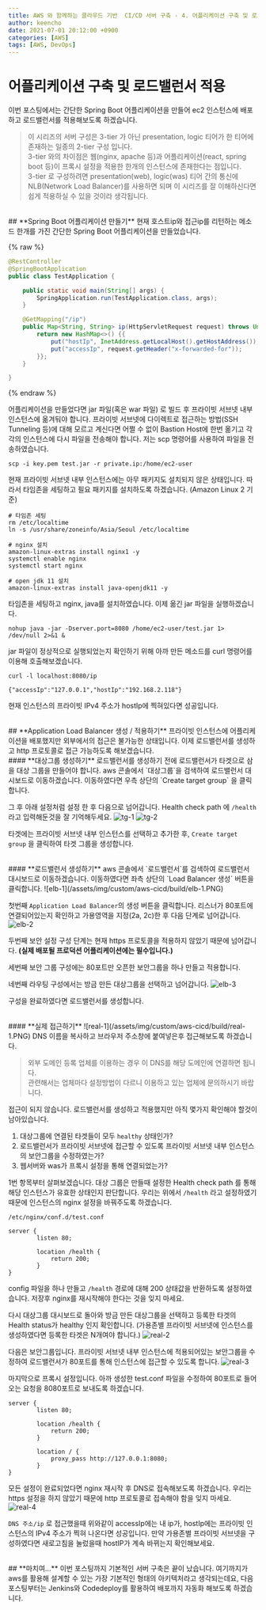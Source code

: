 ```yaml
---
title: AWS 와 함께하는 클라우드 기반  CI/CD 서버 구축 - 4. 어플리케이션 구축 및 로드밸런서 적용
author: keencho
date: 2021-07-01 20:12:00 +0900
categories: [AWS]
tags: [AWS, DevOps]
---
```


# **어플리케이션 구축 및 로드밸런서 적용**  
이번 포스팅에서는 간단한 Spring Boot 어플리케이션을 만들어 ec2 인스턴스에 배포하고 로드밸런서를 적용해보도록 하겠습니다.  
> 이 시리즈의 서버 구성은 3-tier 가 아닌 presentation, logic 티어가 한 티어에 존재하는 일종의 2-tier 구성 입니다.    
> 3-tier 와의 차이점은 웹(nginx, apache 등)과 어플리케이션(react, spring boot 등)이 프록시 설정을 적용한 한개의 인스턴스에 존재한다는 점입니다.  
> 3-tier 로 구성하려면 presentation(web), logic(was) 티어 간의 통신에 NLB(Network Load Balancer)를 사용하면 되며 이 시리즈를 잘 이해하신다면 쉽게 적용하실 수 있을 것이라 생각됩니다.  

<br/>
## **Spring Boot 어플리케이션 만들기**
현재 호스트ip와 접근ip를 리턴하는 메소드 한개를 가진 간단한 Spring Boot 어플리케이션을 만들었습니다.

{% raw %}
```java
@RestController
@SpringBootApplication
public class TestApplication {

    public static void main(String[] args) {
        SpringApplication.run(TestApplication.class, args);
    }

    @GetMapping("/ip")
    public Map<String, String> ip(HttpServletRequest request) throws UnknownHostException {
        return new HashMap<>() {{
            put("hostIp", InetAddress.getLocalHost().getHostAddress());
            put("accessIp", request.getHeader("x-forwarded-for"));
        }};
    }

}
```
{% endraw %}

어플리케이션을 만들었다면 jar 파일(혹은 war 파일) 로 빌드 후 프라이빗 서브넷 내부 인스턴스에 옮겨둬야 합니다. 프라이빗 서브넷에 다이렉트로 접근하는 방법(SSH Tunneling 등)에 대해 모르고 계신다면 어쩔 수 없이 
Bastion Host에 한번 옮기고 각각의 인스턴스에 다시 파일을 전송해야 합니다. 저는 scp 명령어를 사용하여 파일을 전송하였습니다.

```shell
scp -i key.pem test.jar -r private.ip:/home/ec2-user
```  

현재 프라이빗 서브넷 내부 인스턴스에는 아무 패키지도 설치되지 않은 상태입니다. 따라서 타임존을 세팅하고 필요 패키지를 설치하도록 하겠습니다. (Amazon Linux 2 기준)  

```shell
# 타임존 세팅
rm /etc/localtime
ln -s /usr/share/zoneinfo/Asia/Seoul /etc/localtime

# nginx 설치
amazon-linux-extras install nginx1 -y
systemctl enable nginx
systemctl start nginx

# open jdk 11 설치
amazon-linux-extras install java-openjdk11 -y
```
타임존을 세팅하고 nginx, java를 설치하였습니다. 이제 옮긴 jar 파일을 실행하겠습니다.
```shell
nohup java -jar -Dserver.port=8080 /home/ec2-user/test.jar 1> /dev/null 2>&1 &
```
jar 파일이 정상적으로 실행되었는지 확인하기 위해 아까 만든 메소드를 curl 명령어를 이용해 호출해보겠습니다.

```shell
curl -l localhost:8080/ip

{"accessIp":"127.0.0.1","hostIp":"192.168.2.118"}
```
현재 인스턴스의 프라이빗 IPv4 주소가 hostIp에 찍혀있다면 성공입니다.  

<br/>
## **Application Load Balancer 생성 / 적용하기**
프라이빗 인스턴스에 어플리케이션을 배포했지만 외부에서의 접근은 불가능한 상태입니다. 이제 로드밸런서를 생성하고 http 프로토콜로 접근 가능하도록 해보겠습니다.  

<br/>
#### **대상그룹 생성하기**
로드밸런서를 생성하기 전에 로드밸런서가 타겟으로 삼을 대상 그룹을 만들어야 합니다. aws 콘솔에서 `대상그룹`을 검색하여 로드밸런서 대시보드로 이동하겠습니다. 이동하였다면 우측 상단의 `Create target group` 을 클릭합니다.  

그 후 아래 설정처럼 설정 한 후 다음으로 넘어갑니다. Health check path 에 `/health` 라고 입력해둔것을 잘 기억해두세요.
![tg-1](/assets/img/custom/aws-cicd/build/tg-1.PNG)
![tg-2](/assets/img/custom/aws-cicd/build/tg-2.PNG)

타겟에는 프라이빗 서브넷 내부 인스턴스를 선택하고 추가한 후, `Create target group` 을 클릭하여 타겟 그룹을 생성합니다.

<br/>
#### **로드밸런서 생성하기**
aws 콘솔에서 `로드밸런서`를 검색하여 로드밸런서 대시보드로 이동하겠습니다. 이동하였다면 좌측 상단의 `Load Balancer 생성` 버튼을 클릭합니다.
![elb-1](/assets/img/custom/aws-cicd/build/elb-1.PNG)

첫번째 `Application Load Balancer`의 생성 버튼을 클릭합니다. 리스너가 80포트에 연결되어있는지 확인하고 가용영역을 지정(2a, 2c)한 후 다음 단계로 넘어갑니다.
![elb-2](/assets/img/custom/aws-cicd/build/elb-2.PNG)

두번째 보안 설정 구성 단계는 현재 https 프로토콜을 적용하지 않았기 때문에 넘어갑니다. **(실제 배포될 프로덕션 어플리케이션에는 필수입니다.)**  

세번째 보안 그룹 구성에는 80포트만 오픈한 보안그룹을 하나 만들고 적용합니다.  

네번째 라우팅 구성에서는 방금 만든 대상그룹을 선택하고 넘어갑니다.
![elb-3](/assets/img/custom/aws-cicd/build/elb-3.PNG)

구성을 완료하였다면 로드밸런서를 생성합니다.

<br/>
#### **실제 접근하기**
![real-1](/assets/img/custom/aws-cicd/build/real-1.PNG)
DNS 이름을 복사하고 브라우저 주소창에 붙여넣은후 접근해보도록 하겠습니다.  

> 외부 도메인 등록 업체를 이용하는 경우 이 DNS를 해당 도메인에 연결하면 됩니다.  
> 관련해서는 업체마다 설정방법이 다르니 이용하고 있는 업체에 문의하시기 바랍니다.  

접근이 되지 않습니다. 로드밸런서를 생성하고 적용했지만 아직 몇가지 확인해야 할것이 남아있습니다.
1. 대상그룹에 연결된 타겟들이 모두 `healthy` 상태인가?  
2. 로드밸런서가 프라이빗 서브넷에 접근할 수 있도록 프라이빗 서브넷 내부 인스턴스의 보안그룹을 수정하였는가?  
3. 웹서버와 was가 프록시 설정을 통해 연결되었는가?

1번 항목부터 살펴보겠습니다. 대상 그룹은 만들때 설정한 Health check path 를 통해 해당 인스턴스가 유효한 상태인지 판단합니다. 우리는 위에서 `/health` 라고 설정하였기 때문에 인스턴스의 nginx 설정을 바꿔주도록 하겠습니다.
```
/etc/nginx/conf.d/test.conf

server {
        listen 80;

        location /health {
            return 200;
        }
}
```
config 파일을 하나 만들고 `/health` 경로에 대해 200 상태값을 반환하도록 설정하였습니다. 저장후 nginx를 재시작해야 한다는 것을 잊지 마세요.  

다시 대상그룹 대시보드로 돌아와 방금 만든 대상그룹을 선택하고 등록한 타겟의 Health status가 healthy 인지 확인합니다. (가용존별 프라이빗 서브넷에 인스턴스를 생성하였다면 등록한 타겟은 N개여야 합니다.)
![real-2](/assets/img/custom/aws-cicd/build/real-2.PNG)

다음은 보안그룹입니다. 프라이빗 서브넷 내부 인스턴스에 적용되어있는 보안그룹을 수정하여 로드밸런서가 80포트를 통해 인스턴스에 접근할 수 있도록 합니다.
![real-3](/assets/img/custom/aws-cicd/build/real-3.PNG)

마지막으로 프록시 설정입니다. 아까 생성한 test.conf 파일을 수정하여 80포트로 들어오는 요청을 8080포트로 보내도록 하겠습니다.
```
server {
        listen 80;

        location /health {
            return 200;
        }

        location / {
            proxy_pass http://127.0.0.1:8080;
        }
}
```

모든 설정이 완료되었다면 nginx 재시작 후 DNS로 접속해보도록 하겠습니다. 우리는 https 설정을 하지 않았기 때문에 http 프로토콜로 접속해야 함을 잊지 마세요.  
![real-4](/assets/img/custom/aws-cicd/build/real-4.PNG)

`DNS 주소/ip` 로 접근했을때 위와같이 accessIp에는 내 ip가, hostIp에는 프라이빗 인스턴스의 IPv4 주소가 찍혀 나온다면 성공입니다. 만약 가용존별 프라이빗 서브넷을 구성하였다면 새로고침을 눌렀을때 hostIP가 계속 바뀌는지 확인해보세요.  

<br/>
## **마치여...**
이번 포스팅까지 기본적인 서버 구축은 끝이 났습니다. 여기까지가 aws를 활용해 설계할 수 있는 가장 기본적인 형태의 아키텍처라고 생각되는데요, 다음 포스팅부터는 Jenkins와 Codedeploy를 활용하여 배포까지 자동화 해보도록 하겠습니다.    
